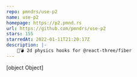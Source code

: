 ```yaml
---
repo: pmndrs/use-p2
name: use-p2
homepage: https://p2.pmnd.rs
url: https://github.com/pmndrs/use-p2
stars: 155
starredAt: 2022-01-11T21:20:17Z
description: |-
    👋💣 2d physics hooks for @react-three/fiber
---
```


[object Object]
